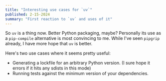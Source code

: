 ```yaml
---
title: "Interesting use cases for `uv`"
published: 2-15-2024
summary: "First reaction to `uv` and uses of it"
---
```


So `uv` is a thing now. Better Python packaging, maybe? Personally its use as a `pip-compile` alternative is most convincing to me. While I've seen `pipgrip` already, I have more hope that `uv` is better.

Here's two use cases where it seems pretty useful:

-   Generating a lockfile for an arbitrary Python version. (I sure hope it errors if it hits any sdists in this mode)
-   Running tests against the minimum version of your dependencies.

